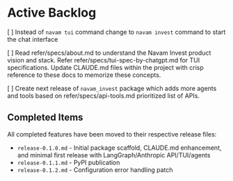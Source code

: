 # Active Backlog

[ ] Instead of `navam tui` command change to `navam invest` command to start the chat interface

[ ] Read refer/specs/about.md to understand the Navam Invest product vision and stack. Refer refer/specs/tui-spec-by-chatgpt.md for TUI specifications. Update CLAUDE.md files within the project with crisp reference to these docs to memorize these concepts.

[ ] Create next release of `navam_invest` package which adds more agents and tools based on refer/specs/api-tools.md prioritized list of APIs.

## Completed Items

All completed features have been moved to their respective release files:
- `release-0.1.0.md` - Initial package scaffold, CLAUDE.md enhancement, and minimal first release with LangGraph/Anthropic API/TUI/agents
- `release-0.1.1.md` - PyPI publication
- `release-0.1.2.md` - Configuration error handling patch
